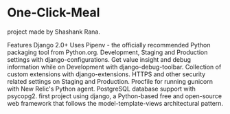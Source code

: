 # One-Click-Meal
project made by Shashank Rana.

Features
Django 2.0+
Uses Pipenv - the officially recommended Python packaging tool from Python.org.
Development, Staging and Production settings with django-configurations.
Get value insight and debug information while on Development with django-debug-toolbar.
Collection of custom extensions with django-extensions.
HTTPS and other security related settings on Staging and Production.
Procfile for running gunicorn with New Relic's Python agent.
PostgreSQL database support with psycopg2.
first project using django, a Python-based free and open-source web framework that follows the model-template-views architectural pattern.
